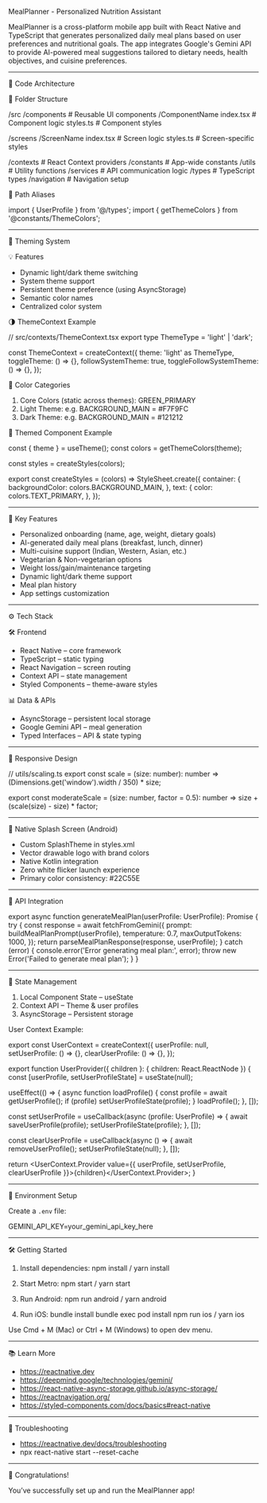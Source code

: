  MealPlanner - Personalized Nutrition Assistant

MealPlanner is a cross-platform mobile app built with React Native and TypeScript that generates personalized daily meal plans based on user preferences and nutritional goals. The app integrates Google's Gemini API to provide AI-powered meal suggestions tailored to dietary needs, health objectives, and cuisine preferences.

------------------------------------------------------------
📁 Code Architecture

📂 Folder Structure

/src
  /components         # Reusable UI components
    /ComponentName
      index.tsx       # Component logic
      styles.ts       # Component styles

  /screens
    /ScreenName
      index.tsx       # Screen logic
      styles.ts       # Screen-specific styles

  /contexts           # React Context providers
  /constants          # App-wide constants
  /utils              # Utility functions
  /services           # API communication logic
  /types              # TypeScript types
  /navigation         # Navigation setup

📌 Path Aliases

import { UserProfile } from '@/types';
import { getThemeColors } from '@constants/ThemeColors';

------------------------------------------------------------
🎨 Theming System

💡 Features
- Dynamic light/dark theme switching
- System theme support
- Persistent theme preference (using AsyncStorage)
- Semantic color names
- Centralized color system

🌗 ThemeContext Example

// src/contexts/ThemeContext.tsx
export type ThemeType = 'light' | 'dark';

const ThemeContext = createContext({
  theme: 'light' as ThemeType,
  toggleTheme: () => {},
  followSystemTheme: true,
  toggleFollowSystemTheme: () => {},
});

🎨 Color Categories
1. Core Colors (static across themes): GREEN_PRIMARY
2. Light Theme: e.g. BACKGROUND_MAIN = #F7F9FC
3. Dark Theme: e.g. BACKGROUND_MAIN = #121212

🧩 Themed Component Example

const { theme } = useTheme();
const colors = getThemeColors(theme);

const styles = createStyles(colors);

export const createStyles = (colors) =>
  StyleSheet.create({
    container: {
      backgroundColor: colors.BACKGROUND_MAIN,
    },
    text: {
      color: colors.TEXT_PRIMARY,
    },
  });

------------------------------------------------------------
🚀 Key Features

- Personalized onboarding (name, age, weight, dietary goals)
- AI-generated daily meal plans (breakfast, lunch, dinner)
- Multi-cuisine support (Indian, Western, Asian, etc.)
- Vegetarian & Non-vegetarian options
- Weight loss/gain/maintenance targeting
- Dynamic light/dark theme support
- Meal plan history
- App settings customization

------------------------------------------------------------
⚙️ Tech Stack

🛠️ Frontend
- React Native – core framework
- TypeScript – static typing
- React Navigation – screen routing
- Context API – state management
- Styled Components – theme-aware styles

📊 Data & APIs
- AsyncStorage – persistent local storage
- Google Gemini API – meal generation
- Typed Interfaces – API & state typing

------------------------------------------------------------
📱 Responsive Design

// utils/scaling.ts
export const scale = (size: number): number => 
  (Dimensions.get('window').width / 350) * size;

export const moderateScale = (size: number, factor = 0.5): number =>
  size + (scale(size) - size) * factor;

------------------------------------------------------------
📲 Native Splash Screen (Android)

- Custom SplashTheme in styles.xml
- Vector drawable logo with brand colors
- Native Kotlin integration
- Zero white flicker launch experience
- Primary color consistency: #22C55E

------------------------------------------------------------
🔐 API Integration

export async function generateMealPlan(userProfile: UserProfile): Promise<MealPlan> {
  try {
    const response = await fetchFromGemini({
      prompt: buildMealPlanPrompt(userProfile),
      temperature: 0.7,
      maxOutputTokens: 1000,
    });
    return parseMealPlanResponse(response, userProfile);
  } catch (error) {
    console.error('Error generating meal plan:', error);
    throw new Error('Failed to generate meal plan');
  }
}

------------------------------------------------------------
🧠 State Management

1. Local Component State – useState
2. Context API – Theme & user profiles
3. AsyncStorage – Persistent storage

User Context Example:

export const UserContext = createContext({
  userProfile: null,
  setUserProfile: () => {},
  clearUserProfile: () => {},
});

export function UserProvider({ children }: { children: React.ReactNode }) {
  const [userProfile, setUserProfileState] = useState(null);

  useEffect(() => {
    async function loadProfile() {
      const profile = await getUserProfile();
      if (profile) setUserProfileState(profile);
    }
    loadProfile();
  }, []);

  const setUserProfile = useCallback(async (profile: UserProfile) => {
    await saveUserProfile(profile);
    setUserProfileState(profile);
  }, []);

  const clearUserProfile = useCallback(async () => {
    await removeUserProfile();
    setUserProfileState(null);
  }, []);

  return <UserContext.Provider value={{ userProfile, setUserProfile, clearUserProfile }}>{children}</UserContext.Provider>;
}

------------------------------------------------------------
🧪 Environment Setup

Create a `.env` file:

GEMINI_API_KEY=your_gemini_api_key_here

------------------------------------------------------------
🛠 Getting Started

1. Install dependencies:
npm install / yarn install

2. Start Metro:
npm start / yarn start

3. Run Android:
npm run android / yarn android

4. Run iOS:
bundle install
bundle exec pod install
npm run ios / yarn ios

Use Cmd + M (Mac) or Ctrl + M (Windows) to open dev menu.

------------------------------------------------------------
📚 Learn More

- https://reactnative.dev
- https://deepmind.google/technologies/gemini/
- https://react-native-async-storage.github.io/async-storage/
- https://reactnavigation.org/
- https://styled-components.com/docs/basics#react-native

------------------------------------------------------------
🐛 Troubleshooting

- https://reactnative.dev/docs/troubleshooting
- npx react-native start --reset-cache

------------------------------------------------------------
🎉 Congratulations!

You’ve successfully set up and run the MealPlanner app!
